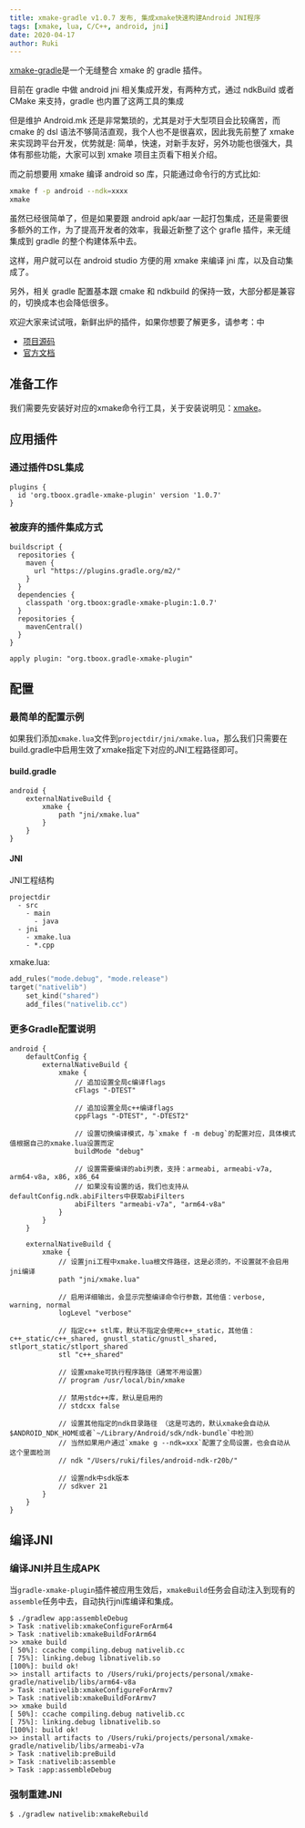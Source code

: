 ```yaml
---
title: xmake-gradle v1.0.7 发布, 集成xmake快速构建Android JNI程序
tags: [xmake, lua, C/C++, android, jni]
date: 2020-04-17
author: Ruki
---
```


[xmake-gradle](https://github.com/xmake-io/xmake-gradle)是一个无缝整合 xmake 的 gradle 插件。

目前在 gradle 中做 android jni 相关集成开发，有两种方式，通过 ndkBuild 或者 CMake 来支持，gradle 也内置了这两工具的集成

但是维护 Android.mk 还是非常繁琐的，尤其是对于大型项目会比较痛苦，而 cmake 的 dsl 语法不够简洁直观，我个人也不是很喜欢，因此我先前整了 xmake 来实现跨平台开发，优势就是: 简单，快速，对新手友好，另外功能也很强大，具体有那些功能，大家可以到 xmake 项目主页看下相关介绍。

而之前想要用 xmake 编译 android so 库，只能通过命令行的方式比如:

```bash
xmake f -p android --ndk=xxxx
xmake
```

虽然已经很简单了，但是如果要跟 android apk/aar 一起打包集成，还是需要很多额外的工作，为了提高开发者的效率，我最近新整了这个 grafle 插件，来无缝集成到 gradle 的整个构建体系中去。

这样，用户就可以在 android studio 方便的用 xmake 来编译 jni 库，以及自动集成了。

另外，相关 gradle 配置基本跟 cmake 和 ndkbuild 的保持一致，大部分都是兼容的，切换成本也会降低很多。

欢迎大家来试试哦，新鲜出炉的插件，如果你想要了解更多，请参考：中

* [项目源码](https://github.com/xmake-io/xmake-gradle)
* [官方文档](/zh/guide/extensions/builtin-plugins#gradle)

## 准备工作

我们需要先安装好对应的xmake命令行工具，关于安装说明见：[xmake](https://github.com/xmake-io/xmake)。

## 应用插件

### 通过插件DSL集成

```
plugins {
  id 'org.tboox.gradle-xmake-plugin' version '1.0.7'
}
```

### 被废弃的插件集成方式

```
buildscript {
  repositories {
    maven {
      url "https://plugins.gradle.org/m2/"
    }
  }
  dependencies {
    classpath 'org.tboox:gradle-xmake-plugin:1.0.7'
  }
  repositories {
    mavenCentral()
  }
}

apply plugin: "org.tboox.gradle-xmake-plugin"
```

## 配置

### 最简单的配置示例

如果我们添加`xmake.lua`文件到`projectdir/jni/xmake.lua`，那么我们只需要在build.gradle中启用生效了xmake指定下对应的JNI工程路径即可。

#### build.gradle

```
android {
    externalNativeBuild {
        xmake {
            path "jni/xmake.lua"
        }
    }
}
```







#### JNI

JNI工程结构

```
projectdir
  - src
    - main
      - java
  - jni
    - xmake.lua
    - *.cpp
```

xmake.lua:

```lua
add_rules("mode.debug", "mode.release")
target("nativelib")
    set_kind("shared")
    add_files("nativelib.cc")
```

### 更多Gradle配置说明

```
android {
    defaultConfig {
        externalNativeBuild {
            xmake {
                // 追加设置全局c编译flags
                cFlags "-DTEST"

                // 追加设置全局c++编译flags
                cppFlags "-DTEST", "-DTEST2"

                // 设置切换编译模式，与`xmake f -m debug`的配置对应，具体模式值根据自己的xmake.lua设置而定
                buildMode "debug"

                // 设置需要编译的abi列表，支持：armeabi, armeabi-v7a, arm64-v8a, x86, x86_64
                // 如果没有设置的话，我们也支持从defaultConfig.ndk.abiFilters中获取abiFilters
                abiFilters "armeabi-v7a", "arm64-v8a"
            }
        }
    }

    externalNativeBuild {
        xmake {
            // 设置jni工程中xmake.lua根文件路径，这是必须的，不设置就不会启用jni编译
            path "jni/xmake.lua"

            // 启用详细输出，会显示完整编译命令行参数，其他值：verbose, warning, normal
            logLevel "verbose"

            // 指定c++ stl库，默认不指定会使用c++_static，其他值：c++_static/c++_shared, gnustl_static/gnustl_shared, stlport_static/stlport_shared
            stl "c++_shared"

            // 设置xmake可执行程序路径（通常不用设置）
            // program /usr/local/bin/xmake

            // 禁用stdc++库，默认是启用的
            // stdcxx false

            // 设置其他指定的ndk目录路径 （这是可选的，默认xmake会自动从$ANDROID_NDK_HOME或者`~/Library/Android/sdk/ndk-bundle`中检测）
            // 当然如果用户通过`xmake g --ndk=xxx`配置了全局设置，也会自动从这个里面检测
            // ndk "/Users/ruki/files/android-ndk-r20b/"

            // 设置ndk中sdk版本
            // sdkver 21
        }
    }
}
```

## 编译JNI

### 编译JNI并且生成APK

当`gradle-xmake-plugin`插件被应用生效后，`xmakeBuild`任务会自动注入到现有的`assemble`任务中去，自动执行jni库编译和集成。

```console
$ ./gradlew app:assembleDebug
> Task :nativelib:xmakeConfigureForArm64
> Task :nativelib:xmakeBuildForArm64
>> xmake build
[ 50%]: ccache compiling.debug nativelib.cc
[ 75%]: linking.debug libnativelib.so
[100%]: build ok!
>> install artifacts to /Users/ruki/projects/personal/xmake-gradle/nativelib/libs/arm64-v8a
> Task :nativelib:xmakeConfigureForArmv7
> Task :nativelib:xmakeBuildForArmv7
>> xmake build
[ 50%]: ccache compiling.debug nativelib.cc
[ 75%]: linking.debug libnativelib.so
[100%]: build ok!
>> install artifacts to /Users/ruki/projects/personal/xmake-gradle/nativelib/libs/armeabi-v7a
> Task :nativelib:preBuild
> Task :nativelib:assemble
> Task :app:assembleDebug
```

### 强制重建JNI

```console
$ ./gradlew nativelib:xmakeRebuild
```
